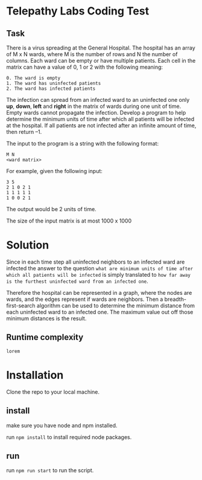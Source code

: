 # Telepathy Labs Coding Test

## Task

There is a virus spreading at the General Hospital. The hospital has an array of M x N wards, where M is the number of rows and N the number of columns. Each ward can be empty or have multiple patients.
Each cell in the matrix can have a value of 0, 1 or 2 with the following meaning:

    0. The ward is empty
    1. The ward has uninfected patients
    2. The ward has infected patients

The infection can spread from an infected ward to an uninfected one only **up**, **down**, **left** and **right** in the matrix of wards during one unit of time. Empty wards cannot propagate the infection. Develop a program to help determine the minimum units of time after which all patients will be infected at the hospital. If all patients are not infected after an infinite amount of time, then return –1.

The input to the program is a string with the following format:

    M N
    <ward matrix>

For example, given the following input:

    3 5
    2 1 0 2 1
    1 1 1 1 1
    1 0 0 2 1

The output would be 2 units of time.

The size of the input matrix is at most 1000 x 1000

# Solution

Since in each time step all uninfected neighbors to an infected ward are infected the answer to the question `what are minimum units of time after which all patients will be infected` is simply translated to `how far away is the furthest uninfected ward from an infected one`.

Therefore the hospital can be represented in a graph, where the nodes are wards, and the edges represent if wards are neighbors.
Then a breadth-first-search algorithm can be used to determine the minimum distance from each uninfected ward to an infected one.
The maximum value out off those minimum distances is the result.

## Runtime complexity

    lorem

# Installation

Clone the repo to your local machine.

## install

make sure you have node and npm installed.

run `npm install` to install required node packages.

## run

run `npm run start` to run the script.
